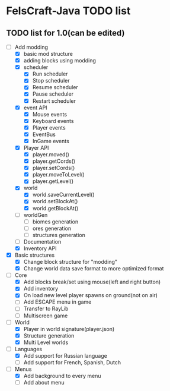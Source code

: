 # FelsCraft-Java TODO list

## TODO list for 1.0(can be edited)
- [ ] Add modding
    - [x] basic mod structure
    - [x] adding blocks using modding
    - [x] scheduler
      - [x] Run scheduler
      - [x] Stop scheduler
      - [x] Resume scheduler
      - [x] Pause scheduler
      - [x] Restart scheduler
    - [x] event API
      - [x] Mouse events
      - [x] Keyboard events
      - [x] Player events
      - [x] EventBus
      - [x] InGame events
    - [x] Player API
      - [x] player.moved()
      - [x] player.getCords()
      - [x] player.setCords()
      - [x] player.moveToLevel()
      - [x] player.getLevel()
    - [x] world
      - [x] world.saveCurrentLevel()
      - [x] world.setBlockAt()
      - [x] world.getBlockAt()
    - [ ] worldGen
      - [ ] biomes generation
      - [ ] ores generation
      - [ ] structures generation
    - [ ] Documentation
    - [x] Inventory API
- [x] Basic structures
    - [x] Change block structure for "modding"
    - [x] Change world data save format to more optimized format
- [ ] Core
    - [x] Add blocks break/set using mouse(left and right button)
    - [x] Add inventory
    - [x] On load new level player spawns on ground(not on air)
    - [ ] Add ESCAPE menu in game
    - [ ] Transfer to RayLib
    - [ ] Multiscreen game
- [ ] World
    - [x] Player in world signature(player.json)
    - [x] Structure generation
    - [x] Multi Level worlds
- [ ] Languages
    - [x] Add support for Russian language
    - [ ] Add support for French, Spanish, Dutch
- [ ] Menus
    - [x] Add background to every menu
    - [ ] Add about menu